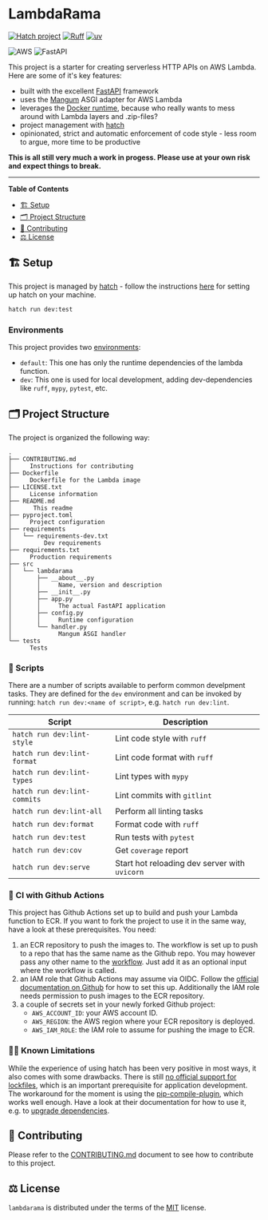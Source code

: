 # LambdaRama

[![Hatch project](https://img.shields.io/badge/%F0%9F%A5%9A-Hatch-4051b5.svg)](https://github.com/pypa/hatch)
[![Ruff](https://img.shields.io/endpoint?url=https://raw.githubusercontent.com/astral-sh/ruff/main/assets/badge/v2.json)](https://github.com/astral-sh/ruff)
[![uv](https://img.shields.io/endpoint?url=https://raw.githubusercontent.com/astral-sh/uv/main/assets/badge/v0.json)](https://github.com/astral-sh/uv)

![AWS](https://img.shields.io/badge/AWS-%23FF9900.svg?style=for-the-badge&logo=amazon-aws&logoColor=white)
![FastAPI](https://img.shields.io/badge/FastAPI-005571?style=for-the-badge&logo=fastapi)

This project is a starter for creating serverless HTTP APIs on AWS Lambda. Here are some of it's key features:

- built with the excellent [FastAPI](https://fastapi.tiangolo.com/) framework
- uses the [Mangum](https://mangum.io/) ASGI adapter for AWS Lambda
- leverages the [Docker runtime](https://docs.aws.amazon.com/lambda/latest/dg/images-create.html), because who really wants to mess around with Lambda layers and .zip-files?
- project management with [hatch](https://hatch.pypa.io/1.9/)
- opinionated, strict and automatic enforcement of code style - less room to argue, more time to be productive

**This is all still very much a work in progess. Please use at your own risk and expect things to break.**

---

**Table of Contents**

- [🏗️ Setup](#🏗️-setup)
- [🗂️ Project Structure](#🗂️-project-structure)
- [🫶 Contributing](#🫶-contributing)
- [⚖️ License](#⚖️-license)

## 🏗️ Setup

This project is managed by [hatch](https://hatch.pypa.io/1.9/) - follow the instructions [here](https://hatch.pypa.io/1.9/install/) for setting up hatch on your machine.

```bash
hatch run dev:test
```

### Environments

This project provides two [environments](https://hatch.pypa.io/1.9/environment/):

- `default`: This one has only the runtime dependencies of the lambda function.
- `dev`: This one is used for local development, adding dev-dependencies like `ruff`, `mypy`, `pytest`, etc.

## 🗂️ Project Structure

The project is organized the following way:

```
.
├── CONTRIBUTING.md
│     Instructions for contributing
├── Dockerfile
│     Dockerfile for the Lambda image
├── LICENSE.txt
│     License information
├── README.md
│      This readme
├── pyproject.toml
│     Project configuration
├── requirements
│   └── requirements-dev.txt
│         Dev requirements
├── requirements.txt
│     Production requirements
├── src
│   └── lambdarama
│       ├── __about__.py
│       │     Name, version and description
│       ├── __init__.py
│       ├── app.py
│       │     The actual FastAPI application
│       ├── config.py
│       │     Runtime configuration
│       └── handler.py
│             Mangum ASGI handler
└── tests
      Tests
```

### 📜 Scripts

There are a number of scripts available to perform common develpment tasks. They are defined for the `dev` environment and can be invoked by running: `hatch run dev:<name of script>`, e.g. `hatch run dev:lint`.

| Script                       | Description                                   |
| ---------------------------- | --------------------------------------------- |
| `hatch run dev:lint-style`   | Lint code style with `ruff`                   |
| `hatch run dev:lint-format`  | Lint code format with `ruff`                  |
| `hatch run dev:lint-types`   | Lint types with `mypy`                        |
| `hatch run dev:lint-commits` | Lint commits with `gitlint`                   |
| `hatch run dev:lint-all`     | Perform all linting tasks                     |
| `hatch run dev:format`       | Format code with `ruff`                       |
| `hatch run dev:test`         | Run tests with `pytest`                       |
| `hatch run dev:cov`          | Get `coverage` report                         |
| `hatch run dev:serve`        | Start hot reloading dev server with `uvicorn` |

### 🐙 CI with Github Actions

This project has Github Actions set up to build and push your Lambda function to ECR. If you want to fork the project to use it in the same way, have a look at these prerequisites. You need:

1. an ECR repository to push the images to. The workflow is set up to push to a repo that has the same name as the Github repo. You may however pass any other name to the [workflow](./.github/workflows/workflow_push_to_ecr.yml). Just add it as an optional input where the workflow is called.
2. an IAM role that Github Actions may assume via OIDC. Follow the [official documentation on Github](https://docs.github.com/en/actions/deployment/security-hardening-your-deployments/configuring-openid-connect-in-amazon-web-services) for how to set this up. Additionally the IAM role needs permission to push images to the ECR repository.
3. a couple of secrets set in your newly forked Github project:
   - `AWS_ACCOUNT_ID`: your AWS account ID.
   - `AWS_REGION`: the AWS region where your ECR repository is deployed.
   - `AWS_IAM_ROLE`: the IAM role to assume for pushing the image to ECR.

### 🙅‍♂️ Known Limitations

While the experience of using hatch has been very positive in most ways, it also comes with some drawbacks. There is still [no official support for lockfiles](https://hatch.pypa.io/1.12/meta/faq/#libraries-vs-applications), which is an important prerequisite for application development. The workaround for the moment is using the [pip-compile-plugin](https://github.com/juftin/hatch-pip-compile), which works well enough. Have a look at their documentation for how to use it, e.g. to [upgrade dependencies](https://github.com/juftin/hatch-pip-compile/blob/main/docs/upgrading.md).

## 🫶 Contributing

Please refer to the [CONTRIBUTING.md](./CONTRIBUTING.md) document to see how to contribute to this project.

## ⚖️ License

`lambdarama` is distributed under the terms of the [MIT](https://spdx.org/licenses/MIT.html) license.
